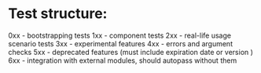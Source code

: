 # Test structure:

0xx - bootstrapping tests
1xx - component tests
2xx - real-life usage scenario tests
3xx - experimental features
4xx - errors and argument checks
5xx - deprecated features (must include expiration date or version )
6xx - integration with external modules, should autopass without them
